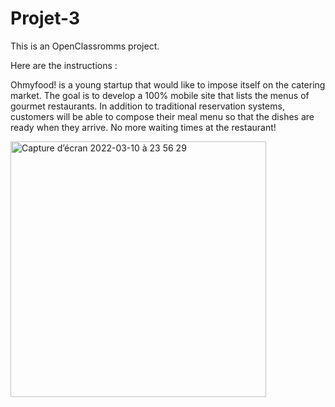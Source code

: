 # Projet-3
This is an OpenClassromms project.

Here are the instructions : 

Ohmyfood! is a young startup that would like to impose itself on the catering market. 
The goal is to develop a 100% mobile site that lists the menus of gourmet restaurants. 
In addition to traditional reservation systems, customers will be able to compose their meal menu so that the dishes are ready when they arrive. 
No more waiting times at the restaurant!

<img width="409" alt="Capture d’écran 2022-03-10 à 23 56 29" src="https://user-images.githubusercontent.com/78947371/157922657-7ef05b1b-18ce-4753-b8a2-4a87a4a66a1e.png">

